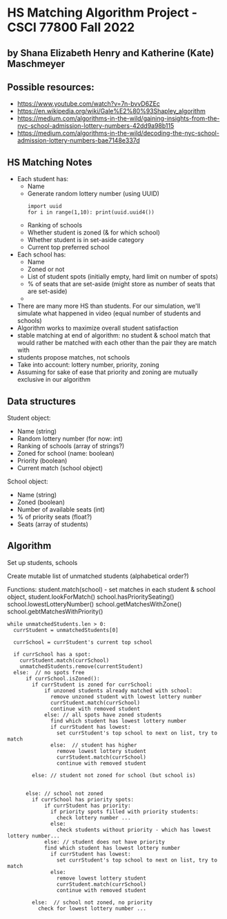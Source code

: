 # HS Matching Algorithm Project - CSCI 77800 Fall 2022
## by Shana Elizabeth Henry and Katherine (Kate) Maschmeyer

## Possible resources:
* https://www.youtube.com/watch?v=7n-bvvD6ZEc
* https://en.wikipedia.org/wiki/Gale%E2%80%93Shapley_algorithm
* https://medium.com/algorithms-in-the-wild/gaining-insights-from-the-nyc-school-admission-lottery-numbers-42dd9a98b115
* https://medium.com/algorithms-in-the-wild/decoding-the-nyc-school-admission-lottery-numbers-bae7148e337d

## HS Matching Notes
* Each student has:
  * Name
  * Generate random lottery number (using UUID)
    ```
    import uuid
    for i in range(1,10): print(uuid.uuid4())
    ```
  * Ranking of schools
  * Whether student is zoned (& for which school)
  * Whether student is in set-aside category
  * Current top preferred school 
* Each school has:
  * Name
  * Zoned or not 
  * List of student spots (initially empty, hard limit on number of spots)
  * % of seats that are set-aside (might store as number of seats that are set-aside)
  * 
* There are many more HS than students. For our simulation, we'll simulate what happened in video (equal number of students and schools)
* Algorithm works to maximize overall student satisfaction
* stable matching at end of algorithm: no student & school match that would rather be matched with each other than the pair they are match with
* students propose matches, not schools
* Take into account: lottery number, priority, zoning
* Assuming for sake of ease that priority and zoning are mutually exclusive in our algorithm

## Data structures

Student object:
  * Name (string)
  * Random lottery number (for now: int)
  * Ranking of schools (array of strings?)
  * Zoned for school (name: boolean)
  * Priority (boolean)
  * Current match (school object)

School object:
  * Name (string)
  * Zoned (boolean)
  * Number of available seats (int)
  * % of priority seats (float?)
  * Seats (array of students)

## Algorithm

Set up students, schools

Create mutable list of unmatched students (alphabetical order?)

Functions:
  student.match(school) - set matches in each student & school object, 
  student.lookForMatch() 
  school.hasPrioritySeating()
  school.lowestLotteryNumber()
  school.getMatchesWithZone()
  school.gebtMatchesWithPriority()
  




```
while unmatchedStudents.len > 0:
  currStudent = unmatchedStudents[0]

  currSchool = currStudent's current top school
  
  if currSchool has a spot:
    currStudent.match(currSchool)
    unmatchedStudents.remove(currentStudent) 
  else:  // no spots free
      if currSchool.isZoned():
        if currStudent is zoned for currSchool:
            if unzoned students already matched with school:
              remove unzoned student with lowest lottery number
              currStudent.match(currSchool)
              continue with removed student
            else: // all spots have zoned students
              find which student has lowest lottery number
              if currStudent has lowest:
                set currStudent's top school to next on list, try to match
              else:  // student has higher
                remove lowest lottery student
                currStudent.match(currSchool)
                continue with removed student  
              
        else: // student not zoned for school (but school is)
        
           
      else: // school not zoned
        if currSchool has priority spots:
            if currStudent has priority:
              if priority spots filled with priority students:
                check lottery number ...
              else:
                check students without priority - which has lowest lottery number... 
            else: // student does not have priority
            find which student has lowest lottery number
              if currStudent has lowest:
                set currStudent's top school to next on list, try to match
              else: 
                remove lowest lottery student
                currStudent.match(currSchool)
                continue with removed student

        else:  // school not zoned, no priority
          check for lowest lottery number ... 

```




